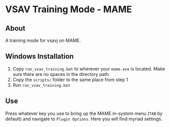 # VSAV Training Mode - MAME

## About
A training mode for vsavj on MAME.

## Windows Installation 
  1. Copy `run_vsav_training.bat` to wherever your `mame.exe` is located. Make sure there are no spaces in the directory path.
  2. Copy the `scripts/` folder to the same place from step 1
  3. Run `run_vsav_training.bat`

## Use
Press whatever key you use to bring up the MAME in-system menu (`TAB` by default) and navigate to `Plugin Options`. Here you will find myriad settings.
